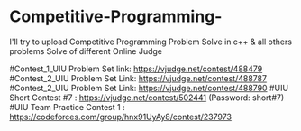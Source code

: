 # Competitive-Programming-
I'll try to upload Competitive Programming Problem Solve in c++ &amp; all others problems Solve of different Online Judge 


#Contest_1_UIU Problem Set link: https://vjudge.net/contest/488479
#Contest_2_UIU Problem Set Link: https://vjudge.net/contest/488787
#Contest_2_UIU Problem Set Link: https://vjudge.net/contest/488790
#UIU Short Contest #7          : https://vjudge.net/contest/502441   (Password: short#7)
#UIU Team Practice Contest 1   : https://codeforces.com/group/hnx91UyAy8/contest/237973

